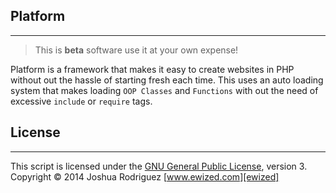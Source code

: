 ## Platform ##
---

> This is **beta** software use it at your own expense!

Platform is a framework that makes it easy to create websites in PHP without
out the hassle of starting fresh each time. This uses an auto loading system
that makes loading `OOP Classes` and `Functions` with out the need of excessive
`include` or `require` tags.

## License ##
---
This script is licensed under the [GNU General Public License][license], version 3.
Copyright &copy; 2014 Joshua Rodriguez [www.ewized.com][ewized]

[license]: https://www.gnu.org/copyleft/gpl.html
[ewized]: http://www.ewized.com/
